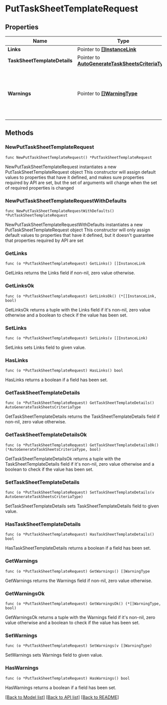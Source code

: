 # PutTaskSheetTemplateRequest

## Properties

Name | Type | Description | Notes
------------ | ------------- | ------------- | -------------
**Links** | Pointer to [**[]InstanceLink**](InstanceLink.md) |  | [optional] 
**TaskSheetTemplateDetails** | Pointer to [**AutoGenerateTaskSheetsCriteriaType**](AutoGenerateTaskSheetsCriteriaType.md) |  | [optional] 
**Warnings** | Pointer to [**[]WarningType**](WarningType.md) | Used in conjunction with the Success element to define a business error. | [optional] 

## Methods

### NewPutTaskSheetTemplateRequest

`func NewPutTaskSheetTemplateRequest() *PutTaskSheetTemplateRequest`

NewPutTaskSheetTemplateRequest instantiates a new PutTaskSheetTemplateRequest object
This constructor will assign default values to properties that have it defined,
and makes sure properties required by API are set, but the set of arguments
will change when the set of required properties is changed

### NewPutTaskSheetTemplateRequestWithDefaults

`func NewPutTaskSheetTemplateRequestWithDefaults() *PutTaskSheetTemplateRequest`

NewPutTaskSheetTemplateRequestWithDefaults instantiates a new PutTaskSheetTemplateRequest object
This constructor will only assign default values to properties that have it defined,
but it doesn't guarantee that properties required by API are set

### GetLinks

`func (o *PutTaskSheetTemplateRequest) GetLinks() []InstanceLink`

GetLinks returns the Links field if non-nil, zero value otherwise.

### GetLinksOk

`func (o *PutTaskSheetTemplateRequest) GetLinksOk() (*[]InstanceLink, bool)`

GetLinksOk returns a tuple with the Links field if it's non-nil, zero value otherwise
and a boolean to check if the value has been set.

### SetLinks

`func (o *PutTaskSheetTemplateRequest) SetLinks(v []InstanceLink)`

SetLinks sets Links field to given value.

### HasLinks

`func (o *PutTaskSheetTemplateRequest) HasLinks() bool`

HasLinks returns a boolean if a field has been set.

### GetTaskSheetTemplateDetails

`func (o *PutTaskSheetTemplateRequest) GetTaskSheetTemplateDetails() AutoGenerateTaskSheetsCriteriaType`

GetTaskSheetTemplateDetails returns the TaskSheetTemplateDetails field if non-nil, zero value otherwise.

### GetTaskSheetTemplateDetailsOk

`func (o *PutTaskSheetTemplateRequest) GetTaskSheetTemplateDetailsOk() (*AutoGenerateTaskSheetsCriteriaType, bool)`

GetTaskSheetTemplateDetailsOk returns a tuple with the TaskSheetTemplateDetails field if it's non-nil, zero value otherwise
and a boolean to check if the value has been set.

### SetTaskSheetTemplateDetails

`func (o *PutTaskSheetTemplateRequest) SetTaskSheetTemplateDetails(v AutoGenerateTaskSheetsCriteriaType)`

SetTaskSheetTemplateDetails sets TaskSheetTemplateDetails field to given value.

### HasTaskSheetTemplateDetails

`func (o *PutTaskSheetTemplateRequest) HasTaskSheetTemplateDetails() bool`

HasTaskSheetTemplateDetails returns a boolean if a field has been set.

### GetWarnings

`func (o *PutTaskSheetTemplateRequest) GetWarnings() []WarningType`

GetWarnings returns the Warnings field if non-nil, zero value otherwise.

### GetWarningsOk

`func (o *PutTaskSheetTemplateRequest) GetWarningsOk() (*[]WarningType, bool)`

GetWarningsOk returns a tuple with the Warnings field if it's non-nil, zero value otherwise
and a boolean to check if the value has been set.

### SetWarnings

`func (o *PutTaskSheetTemplateRequest) SetWarnings(v []WarningType)`

SetWarnings sets Warnings field to given value.

### HasWarnings

`func (o *PutTaskSheetTemplateRequest) HasWarnings() bool`

HasWarnings returns a boolean if a field has been set.


[[Back to Model list]](../README.md#documentation-for-models) [[Back to API list]](../README.md#documentation-for-api-endpoints) [[Back to README]](../README.md)


